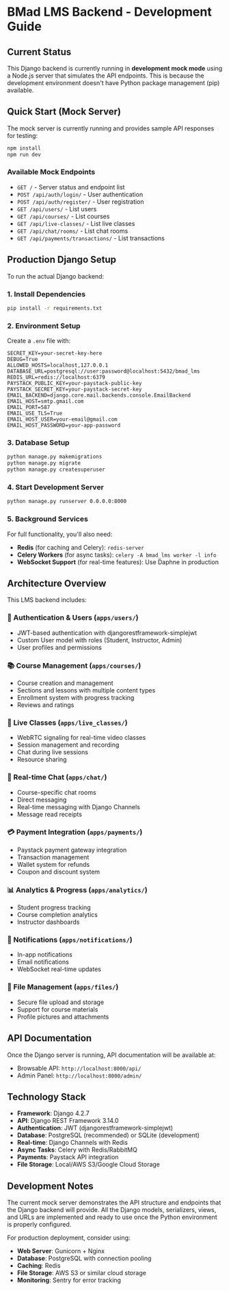 # BMad LMS Backend - Development Guide

## Current Status

This Django backend is currently running in **development mock mode** using a Node.js server that simulates the API endpoints. This is because the development environment doesn't have Python package management (pip) available.

## Quick Start (Mock Server)

The mock server is currently running and provides sample API responses for testing:

```bash
npm install
npm run dev
```

### Available Mock Endpoints

- `GET /` - Server status and endpoint list
- `POST /api/auth/login/` - User authentication
- `POST /api/auth/register/` - User registration  
- `GET /api/users/` - List users
- `GET /api/courses/` - List courses
- `GET /api/live-classes/` - List live classes
- `GET /api/chat/rooms/` - List chat rooms
- `GET /api/payments/transactions/` - List transactions

## Production Django Setup

To run the actual Django backend:

### 1. Install Dependencies

```bash
pip install -r requirements.txt
```

### 2. Environment Setup

Create a `.env` file with:

```env
SECRET_KEY=your-secret-key-here
DEBUG=True
ALLOWED_HOSTS=localhost,127.0.0.1
DATABASE_URL=postgresql://user:password@localhost:5432/bmad_lms
REDIS_URL=redis://localhost:6379
PAYSTACK_PUBLIC_KEY=your-paystack-public-key
PAYSTACK_SECRET_KEY=your-paystack-secret-key
EMAIL_BACKEND=django.core.mail.backends.console.EmailBackend
EMAIL_HOST=smtp.gmail.com
EMAIL_PORT=587
EMAIL_USE_TLS=True
EMAIL_HOST_USER=your-email@gmail.com
EMAIL_HOST_PASSWORD=your-app-password
```

### 3. Database Setup

```bash
python manage.py makemigrations
python manage.py migrate
python manage.py createsuperuser
```

### 4. Start Development Server

```bash
python manage.py runserver 0.0.0.0:8000
```

### 5. Background Services

For full functionality, you'll also need:

- **Redis** (for caching and Celery): `redis-server`
- **Celery Workers** (for async tasks): `celery -A bmad_lms worker -l info`
- **WebSocket Support** (for real-time features): Use Daphne in production

## Architecture Overview

This LMS backend includes:

### 🔐 Authentication & Users (`apps/users/`)
- JWT-based authentication with djangorestframework-simplejwt
- Custom User model with roles (Student, Instructor, Admin)
- User profiles and permissions

### 📚 Course Management (`apps/courses/`)
- Course creation and management
- Sections and lessons with multiple content types
- Enrollment system with progress tracking
- Reviews and ratings

### 🎥 Live Classes (`apps/live_classes/`)
- WebRTC signaling for real-time video classes
- Session management and recording
- Chat during live sessions
- Resource sharing

### 💬 Real-time Chat (`apps/chat/`)
- Course-specific chat rooms
- Direct messaging
- Real-time messaging with Django Channels
- Message read receipts

### 💳 Payment Integration (`apps/payments/`)
- Paystack payment gateway integration
- Transaction management
- Wallet system for refunds
- Coupon and discount system

### 📊 Analytics & Progress (`apps/analytics/`)
- Student progress tracking
- Course completion analytics
- Instructor dashboards

### 🔔 Notifications (`apps/notifications/`)
- In-app notifications
- Email notifications
- WebSocket real-time updates

### 📁 File Management (`apps/files/`)
- Secure file upload and storage
- Support for course materials
- Profile pictures and attachments

## API Documentation

Once the Django server is running, API documentation will be available at:
- Browsable API: `http://localhost:8000/api/`
- Admin Panel: `http://localhost:8000/admin/`

## Technology Stack

- **Framework**: Django 4.2.7
- **API**: Django REST Framework 3.14.0
- **Authentication**: JWT (djangorestframework-simplejwt)
- **Database**: PostgreSQL (recommended) or SQLite (development)
- **Real-time**: Django Channels with Redis
- **Async Tasks**: Celery with Redis/RabbitMQ
- **Payments**: Paystack API integration
- **File Storage**: Local/AWS S3/Google Cloud Storage

## Development Notes

The current mock server demonstrates the API structure and endpoints that the Django backend will provide. All the Django models, serializers, views, and URLs are implemented and ready to use once the Python environment is properly configured.

For production deployment, consider using:
- **Web Server**: Gunicorn + Nginx
- **Database**: PostgreSQL with connection pooling
- **Caching**: Redis
- **File Storage**: AWS S3 or similar cloud storage
- **Monitoring**: Sentry for error tracking
